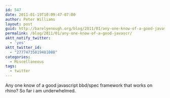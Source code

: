 ```yaml
---
id: 547
date: 2011-01-19T10:09:47-07:00
author: Peter Williams
layout: post
guid: http://barelyenough.org/blog/2011/01/any-one-know-of-a-good-javascr/
permalink: /blog/2011/01/any-one-know-of-a-good-javascr/
aktt_notify_twitter:
  - 'yes'
aktt_twitter_id:
  - "27774735819481088"
categories:
  - Miscellaneous
tags:
  - twitter
---
```

Any one know of a good javascript bbd/spec framework that works on rhino? So far i am underwhelmed.